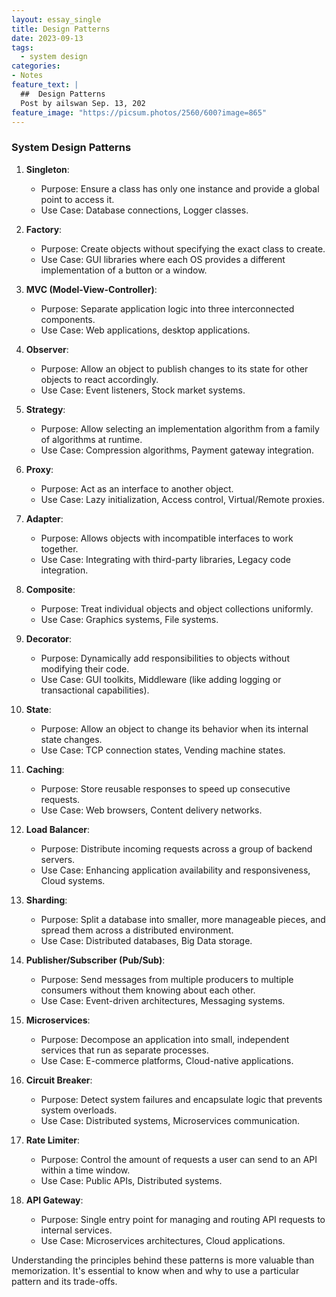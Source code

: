 ```yaml
---
layout: essay_single
title: Design Patterns
date: 2023-09-13
tags:
  - system design
categories:
- Notes
feature_text: |
  ##  Design Patterns
  Post by ailswan Sep. 13, 202
feature_image: "https://picsum.photos/2560/600?image=865"
---
```


### System Design Patterns 

1. **Singleton**:
    - Purpose: Ensure a class has only one instance and provide a global point to access it.
    - Use Case: Database connections, Logger classes.

2. **Factory**:
    - Purpose: Create objects without specifying the exact class to create.
    - Use Case: GUI libraries where each OS provides a different implementation of a button or a window.

3. **MVC (Model-View-Controller)**:
    - Purpose: Separate application logic into three interconnected components.
    - Use Case: Web applications, desktop applications.

4. **Observer**:
    - Purpose: Allow an object to publish changes to its state for other objects to react accordingly.
    - Use Case: Event listeners, Stock market systems.

5. **Strategy**:
    - Purpose: Allow selecting an implementation algorithm from a family of algorithms at runtime.
    - Use Case: Compression algorithms, Payment gateway integration.

6. **Proxy**:
    - Purpose: Act as an interface to another object.
    - Use Case: Lazy initialization, Access control, Virtual/Remote proxies.

7. **Adapter**:
    - Purpose: Allows objects with incompatible interfaces to work together.
    - Use Case: Integrating with third-party libraries, Legacy code integration.

8. **Composite**:
    - Purpose: Treat individual objects and object collections uniformly.
    - Use Case: Graphics systems, File systems.

9. **Decorator**:
    - Purpose: Dynamically add responsibilities to objects without modifying their code.
    - Use Case: GUI toolkits, Middleware (like adding logging or transactional capabilities).

10. **State**:
    - Purpose: Allow an object to change its behavior when its internal state changes.
    - Use Case: TCP connection states, Vending machine states.

11. **Caching**:
    - Purpose: Store reusable responses to speed up consecutive requests.
    - Use Case: Web browsers, Content delivery networks.

12. **Load Balancer**:
    - Purpose: Distribute incoming requests across a group of backend servers.
    - Use Case: Enhancing application availability and responsiveness, Cloud systems.

13. **Sharding**:
    - Purpose: Split a database into smaller, more manageable pieces, and spread them across a distributed environment.
    - Use Case: Distributed databases, Big Data storage.

14. **Publisher/Subscriber (Pub/Sub)**:
    - Purpose: Send messages from multiple producers to multiple consumers without them knowing about each other.
    - Use Case: Event-driven architectures, Messaging systems.

15. **Microservices**:
    - Purpose: Decompose an application into small, independent services that run as separate processes.
    - Use Case: E-commerce platforms, Cloud-native applications.

16. **Circuit Breaker**:
    - Purpose: Detect system failures and encapsulate logic that prevents system overloads.
    - Use Case: Distributed systems, Microservices communication.

17. **Rate Limiter**:
    - Purpose: Control the amount of requests a user can send to an API within a time window.
    - Use Case: Public APIs, Distributed systems.

18. **API Gateway**:
    - Purpose: Single entry point for managing and routing API requests to internal services.
    - Use Case: Microservices architectures, Cloud applications.

Understanding the principles behind these patterns is more valuable than memorization. It's essential to know when and why to use a particular pattern and its trade-offs.
